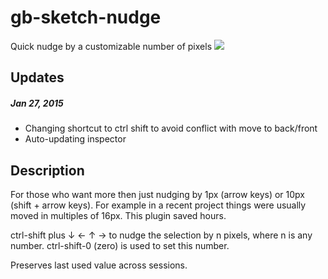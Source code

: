 # gb-sketch-nudge
Quick nudge by a customizable number of pixels
![](https://scontent-2.2914.fna.fbcdn.net/hphotos-xpa1/v/t1.0-9/1509909_10153616010600550_7034775083443746872_n.jpg?oh=380f7edbd41fdde69064249eb69e3eee&oe=556234BA)

## Updates
##### Jan 27, 2015
* Changing shortcut to ctrl shift to avoid conflict with move to back/front
* Auto-updating inspector

## Description
For those who want more then just nudging by 1px (arrow keys) or 10px (shift + arrow keys). For example in a recent project things were usually moved in multiples of 16px. This plugin saved hours.

ctrl-shift plus  ↓ ← ↑ → to nudge the selection by n pixels, where n is any number.
ctrl-shift-0 (zero) is used to set this number.

Preserves last used value across sessions.
